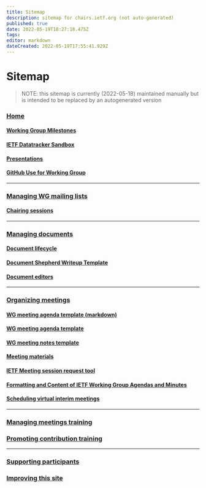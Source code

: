 ```yaml
---
title: Sitemap
description: sitemap for chairs.ietf.org (not auto-generated)
published: true
date: 2022-05-19T18:27:18.475Z
tags: 
editor: markdown
dateCreated: 2022-05-19T17:55:41.929Z
---
```


# Sitemap
> NOTE: this sitemap is currently (2022-05-18) maintained manually but is intended to be replaced by an autogenerated version

### [Home](/home)
#### [Working Group Milestones](/working-group-milestones)
#### [IETF Datatracker Sandbox](/datatracker-sandbox)
#### [Presentations](/presentations)
#### [GitHub Use for Working Group](/github)

---

### [Managing WG mailing lists](/mailing-lists)
#### [Chairing sessions](/meetings/chairing-sessions)

---


### [Managing documents](/documents)
#### [Document lifecycle](/documents/lifecycle)
#### [Document Shepherd Writeup Template](/documents/qa-style-writeup-template)
#### [Document editors](/documents/document-editor)
---
### [Organizing meetings](/meetings)
#### [WG meeting agenda template (markdown)](/meeting-agenda-template-markdown)
#### [WG meeting agenda template](/wg-meeting-agenda-template)
#### [WG meeting notes template](/wg-meeting-agenda-template)
#### [Meeting materials](/meetings/meeting-materials)
#### [IETF Meeting session request tool](/meetings/session-request-instructions)
#### [Formatting and Content of IETF Working Group Agendas and Minutes](/meetings/guide-agendas-minutes)
#### [Scheduling virtual interim meetings](/scheduling-interim-meetings)

---

### [Managing meetings training](/managing-meetings)
### [Promoting contribution training](/promoting-contribution)

---


### [Supporting participants](/participants)

### [Improving this site](/improvements)
